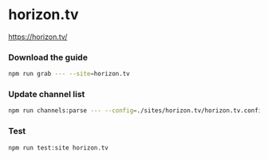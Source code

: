# horizon.tv

https://horizon.tv/

### Download the guide

```sh
npm run grab --- --site=horizon.tv
```

### Update channel list

```sh
npm run channels:parse --- --config=./sites/horizon.tv/horizon.tv.config.js --output=./sites/horizon.tv/horizon.tv.channels.xml
```

### Test

```sh
npm run test:site horizon.tv
```
